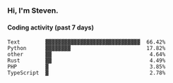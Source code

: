 ### Hi, I'm Steven.

#### Coding activity (past 7 days)
```
Text        ▓▓▓▓▓▓▓▓▓▓▓▓▓▓▓▓▓▓▓▓▓▓▓▓▓▓▓▓▓▓  66.42%
Python      ▓▓▓▓▓▓▓▓                        17.82%
other       ▓▓                               4.64%
Rust        ▓▓                               4.49%
PHP         ▓                                3.85%
TypeScript  ▓                                2.78%
```
